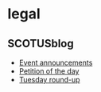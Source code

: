 # legal

## SCOTUSblog
- [Event announcements](http://www.scotusblog.com/2016/05/event-announcements-12/)
- [Petition of the day](http://www.scotusblog.com/2016/05/petition-of-the-day-928/)
- [Tuesday round-up](http://www.scotusblog.com/2016/05/tuesday-round-up-324/)


